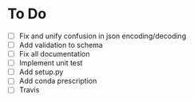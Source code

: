# To Do

- [ ] Fix and unify confusion in json encoding/decoding
- [ ] Add validation to schema
- [ ] Fix all documentation
- [ ] Implement unit test
- [ ] Add setup.py
- [ ] Add conda prescription
- [ ] Travis 